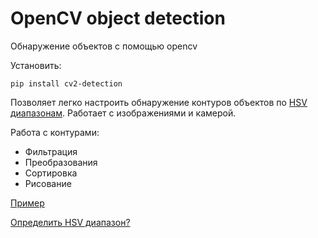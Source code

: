 # OpenCV object detection

Обнаружение объектов с помощью opencv

Установить:
```
pip install cv2-detection
```

Позволяет легко настроить обнаружение контуров объектов по [HSV диапазонам](https://docs.opencv.org/3.4/da/d97/tutorial_threshold_inRange.html). Работает с изображениями и камерой.

Работа с контурами:
- Фильтрация
- Преобразования
- Сортировка
- Рисование

[Пример](https://github.com/sfkan6/opencv-object-detection/blob/main/example)

[Определить HSV диапазон?](https://github.com/sfkan6/opencv-object-detection/blob/main/example/hsv_range)
